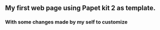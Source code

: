 ## My first web page using Papet kit 2 as template.
### With some changes made by my self to customize